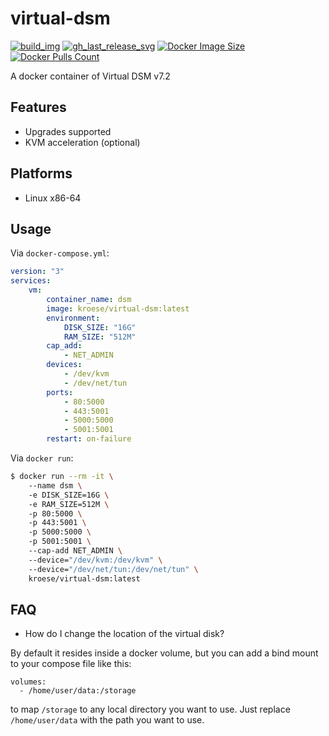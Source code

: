virtual-dsm
=============

[![build_img]][build_url]
[![gh_last_release_svg]][dsm-docker-hub]
[![Docker Image Size]][dsm-docker-hub]
[![Docker Pulls Count]][dsm-docker-hub]

[build_url]: https://github.com/kroese/virtual-dsm/actions
[dsm-docker-hub]: https://hub.docker.com/r/kroese/virtual-dsm

[build_img]: https://github.com/kroese/virtual-dsm/actions/workflows/build.yml/badge.svg
[Docker Image Size]: https://img.shields.io/docker/image-size/kroese/virtual-dsm/latest
[Docker Pulls Count]: https://img.shields.io/docker/pulls/kroese/virtual-dsm.svg?style=flat
[gh_last_release_svg]: https://img.shields.io/docker/v/kroese/virtual-dsm?arch=amd64&sort=date

A docker container of Virtual DSM v7.2

## Features

 - Upgrades supported
 - KVM acceleration (optional)

## Platforms

 - Linux x86-64

## Usage

Via `docker-compose.yml`:

```yaml
version: "3"
services:
    vm:
        container_name: dsm
        image: kroese/virtual-dsm:latest
        environment:
            DISK_SIZE: "16G"
            RAM_SIZE: "512M"
        cap_add:
            - NET_ADMIN
        devices:
            - /dev/kvm
            - /dev/net/tun
        ports:
            - 80:5000
            - 443:5001
            - 5000:5000
            - 5001:5001
        restart: on-failure
```

Via `docker run`:

```bash
$ docker run --rm -it \ 
    --name dsm \ 
    -e DISK_SIZE=16G \ 
    -e RAM_SIZE=512M \ 
    -p 80:5000 \ 
    -p 443:5001 \ 
    -p 5000:5000 \ 
    -p 5001:5001 \ 
    --cap-add NET_ADMIN \ 
    --device="/dev/kvm:/dev/kvm" \ 
    --device="/dev/net/tun:/dev/net/tun" \ 
    kroese/virtual-dsm:latest
```

## FAQ

  - How do I change the location of the virtual disk?

By default it resides inside a docker volume, but you can add a bind mount to your compose file like this:

```
volumes:
  - /home/user/data:/storage
```

to map `/storage` to any local directory you want to use. Just replace `/home/user/data` with the path you want to use.

